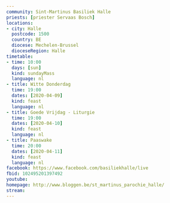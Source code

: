 ```yaml
---
community: Sint-Martinus Basiliek Halle
priests: [priester Servaas Bosch]
locations:
- city: Halle
  postcode: 1500
  country: BE
  diocese: Mechelen-Brussel
  dioceseRegion: Halle
timetable:
- time: 10:00
  days: [sun]
  kind: sundayMass
  language: nl
- title: Witte Donderdag
  time: 19:00
  dates: [2020-04-09]
  kind: feast
  language: nl
- title: Goede Vrijdag - Liturgie
  time: 19:00
  dates: [2020-04-10]
  kind: feast
  language: nl
- title: Paaswake
  time: 20:00
  dates: [2020-04-11]
  kind: feast
  language: nl
facebook: https://www.facebook.com/basiliekhalle/live
fbid: 102495201397492
youtube:
homepage: http://www.bloggen.be/st_martinus_parochie_halle/
stream:
---
```

